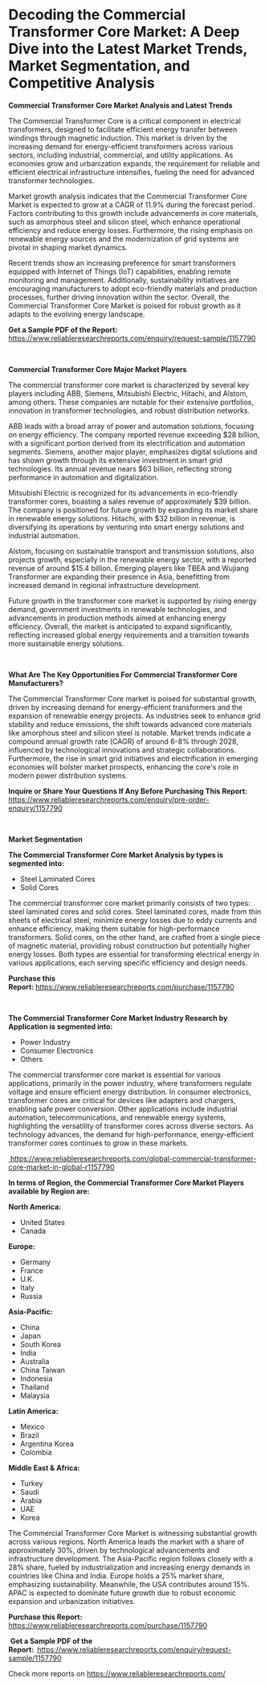 <p><h1>Decoding the Commercial Transformer Core Market: A Deep Dive into the Latest Market Trends, Market Segmentation, and Competitive Analysis</h1></p><p><strong>Commercial Transformer Core Market Analysis and Latest Trends</strong></p>
<p><p>The Commercial Transformer Core is a critical component in electrical transformers, designed to facilitate efficient energy transfer between windings through magnetic induction. This market is driven by the increasing demand for energy-efficient transformers across various sectors, including industrial, commercial, and utility applications. As economies grow and urbanization expands, the requirement for reliable and efficient electrical infrastructure intensifies, fueling the need for advanced transformer technologies.</p><p>Market growth analysis indicates that the Commercial Transformer Core Market is expected to grow at a CAGR of 11.9% during the forecast period. Factors contributing to this growth include advancements in core materials, such as amorphous steel and silicon steel, which enhance operational efficiency and reduce energy losses. Furthermore, the rising emphasis on renewable energy sources and the modernization of grid systems are pivotal in shaping market dynamics.</p><p>Recent trends show an increasing preference for smart transformers equipped with Internet of Things (IoT) capabilities, enabling remote monitoring and management. Additionally, sustainability initiatives are encouraging manufacturers to adopt eco-friendly materials and production processes, further driving innovation within the sector. Overall, the Commercial Transformer Core Market is poised for robust growth as it adapts to the evolving energy landscape.</p></p>
<p><strong>Get a Sample PDF of the Report:&nbsp;</strong> <a href="https://www.reliableresearchreports.com/enquiry/request-sample/1157790?utm_campaign=3543&utm_medium=2&utm_source=Github&utm_content=ia&utm_term=11042025&utm_id=commercial-transformer-core">https://www.reliableresearchreports.com/enquiry/request-sample/1157790</a></p>
<p>&nbsp;</p>
<p><strong>Commercial Transformer Core Major Market Players</strong></p>
<p><p>The commercial transformer core market is characterized by several key players including ABB, Siemens, Mitsubishi Electric, Hitachi, and Alstom, among others. These companies are notable for their extensive portfolios, innovation in transformer technologies, and robust distribution networks.</p><p>ABB leads with a broad array of power and automation solutions, focusing on energy efficiency. The company reported revenue exceeding $28 billion, with a significant portion derived from its electrification and automation segments. Siemens, another major player, emphasizes digital solutions and has shown growth through its extensive investment in smart grid technologies. Its annual revenue nears $63 billion, reflecting strong performance in automation and digitalization.</p><p>Mitsubishi Electric is recognized for its advancements in eco-friendly transformer cores, boasting a sales revenue of approximately $39 billion. The company is positioned for future growth by expanding its market share in renewable energy solutions. Hitachi, with $32 billion in revenue, is diversifying its operations by venturing into smart energy solutions and industrial automation.</p><p>Alstom, focusing on sustainable transport and transmission solutions, also projects growth, especially in the renewable energy sector, with a reported revenue of around $15.4 billion. Emerging players like TBEA and Wujiang Transformer are expanding their presence in Asia, benefitting from increased demand in regional infrastructure development.</p><p>Future growth in the transformer core market is supported by rising energy demand, government investments in renewable technologies, and advancements in production methods aimed at enhancing energy efficiency. Overall, the market is anticipated to expand significantly, reflecting increased global energy requirements and a transition towards more sustainable energy solutions.</p></p>
<p>&nbsp;</p>
<p><strong>What Are The Key Opportunities For Commercial Transformer Core Manufacturers?</strong></p>
<p><p>The Commercial Transformer Core market is poised for substantial growth, driven by increasing demand for energy-efficient transformers and the expansion of renewable energy projects. As industries seek to enhance grid stability and reduce emissions, the shift towards advanced core materials like amorphous steel and silicon steel is notable. Market trends indicate a compound annual growth rate (CAGR) of around 6-8% through 2028, influenced by technological innovations and strategic collaborations. Furthermore, the rise in smart grid initiatives and electrification in emerging economies will bolster market prospects, enhancing the core's role in modern power distribution systems.</p></p>
<p><strong>Inquire or Share Your Questions If Any Before Purchasing This Report:</strong> <a href="https://www.reliableresearchreports.com/enquiry/pre-order-enquiry/1157790?utm_campaign=3543&utm_medium=2&utm_source=Github&utm_content=ia&utm_term=11042025&utm_id=commercial-transformer-core">https://www.reliableresearchreports.com/enquiry/pre-order-enquiry/1157790</a></p>
<p>&nbsp;</p>
<p><strong>Market Segmentation</strong></p>
<p><strong>The Commercial Transformer Core Market Analysis by types is segmented into:</strong></p>
<p><ul><li>Steel Laminated Cores</li><li>Solid Cores</li></ul></p>
<p><p>The commercial transformer core market primarily consists of two types: steel laminated cores and solid cores. Steel laminated cores, made from thin sheets of electrical steel, minimize energy losses due to eddy currents and enhance efficiency, making them suitable for high-performance transformers. Solid cores, on the other hand, are crafted from a single piece of magnetic material, providing robust construction but potentially higher energy losses. Both types are essential for transforming electrical energy in various applications, each serving specific efficiency and design needs.</p></p>
<p><strong>Purchase this Report:&nbsp;</strong><a href="https://www.reliableresearchreports.com/purchase/1157790?utm_campaign=3543&utm_medium=2&utm_source=Github&utm_content=ia&utm_term=11042025&utm_id=commercial-transformer-core">https://www.reliableresearchreports.com/purchase/1157790</a></p>
<p>&nbsp;</p>
<p><strong>The Commercial Transformer Core Market Industry Research by Application is segmented into:</strong></p>
<p><ul><li>Power Industry</li><li>Consumer Electronics</li><li>Others</li></ul></p>
<p><p>The commercial transformer core market is essential for various applications, primarily in the power industry, where transformers regulate voltage and ensure efficient energy distribution. In consumer electronics, transformer cores are critical for devices like adapters and chargers, enabling safe power conversion. Other applications include industrial automation, telecommunications, and renewable energy systems, highlighting the versatility of transformer cores across diverse sectors. As technology advances, the demand for high-performance, energy-efficient transformer cores continues to grow in these markets.</p></p>
<p><a href="https://www.reliableresearchreports.com/global-commercial-transformer-core-market-in-global-r1157790?utm_campaign=3543&utm_medium=2&utm_source=Github&utm_content=ia&utm_term=11042025&utm_id=commercial-transformer-core">&nbsp;https://www.reliableresearchreports.com/global-commercial-transformer-core-market-in-global-r1157790</a></p>
<p><strong>In terms of Region, the Commercial Transformer Core Market Players available by Region are:</strong></p>
<p>
    <p> <strong> North America: </strong>
        <ul>
            <li>United States</li>
            <li>Canada</li>
        </ul>
        </p> 
    <p> <strong> Europe: </strong>
        <ul>
            <li>Germany</li>
            <li>France</li>
            <li>U.K.</li>
            <li>Italy</li>
            <li>Russia</li>
        </ul>
        </p> 
    <p> <strong> Asia-Pacific: </strong>
        <ul>
            <li>China</li>
            <li>Japan</li>
            <li>South Korea</li>
            <li>India</li>
            <li>Australia</li>
            <li>China Taiwan</li>
            <li>Indonesia</li>
            <li>Thailand</li>
            <li>Malaysia</li>
        </ul>
        </p> 
    <p> <strong> Latin America: </strong>
        <ul>
            <li>Mexico</li>
            <li>Brazil</li>
            <li>Argentina Korea</li>
            <li>Colombia</li>
        </ul>
        </p> 
    <p> <strong> Middle East & Africa: </strong>
        <ul>
            <li>Turkey</li>
            <li>Saudi</li>
            <li>Arabia</li>
            <li>UAE</li>
            <li>Korea</li>
        </ul>
    </p>
    </p>
<p><p>The Commercial Transformer Core Market is witnessing substantial growth across various regions. North America leads the market with a share of approximately 30%, driven by technological advancements and infrastructure development. The Asia-Pacific region follows closely with a 28% share, fueled by industrialization and increasing energy demands in countries like China and India. Europe holds a 25% market share, emphasizing sustainability. Meanwhile, the USA contributes around 15%. APAC is expected to dominate future growth due to robust economic expansion and urbanization initiatives.</p></p>
<p><strong>Purchase this Report: </strong><a href="https://www.reliableresearchreports.com/purchase/1157790?utm_campaign=3543&utm_medium=2&utm_source=Github&utm_content=ia&utm_term=11042025&utm_id=commercial-transformer-core">https://www.reliableresearchreports.com/purchase/1157790</a></p>
<p>&nbsp;<strong>Get a Sample PDF of the Report:&nbsp;&nbsp;</strong><a href="https://www.reliableresearchreports.com/enquiry/request-sample/1157790?utm_campaign=3543&utm_medium=2&utm_source=Github&utm_content=ia&utm_term=11042025&utm_id=commercial-transformer-core">https://www.reliableresearchreports.com/enquiry/request-sample/1157790</a></p>
<p><strong></strong></p>
<p>Check more reports on <a href="https://www.reliableresearchreports.com/?utm_campaign=3543&utm_medium=2&utm_source=Github&utm_content=ia&utm_term=11042025&utm_id=commercial-transformer-core">https://www.reliableresearchreports.com/</a></p>